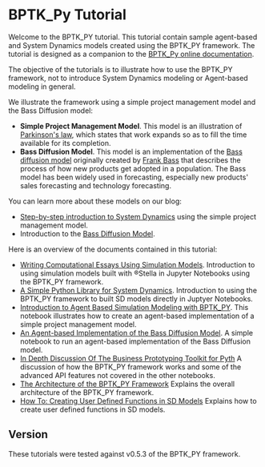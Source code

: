 # BPTK_Py Tutorial

Welcome to the BPTK_PY tutorial. This tutorial contain sample agent-based and System Dynamics models created using the BPTK_PY framework. The tutorial is designed as a companion to the [BPTK_Py online documentation](http://bptk.transentis-labs.com).

The objective of the tutorials is to illustrate how to use the BPTK_PY framework, not to introduce System Dynamics modeling or Agent-based modeling in general.

We illustrate the framework using a simple project management model and the Bass Diffusion model:

* __Simple Project Management Model__. This model is an illustration of [Parkinson's law](https://en.wikipedia.org/wiki/Parkinson%27s_law), which states that work expands so as to fill the time available for its completion.
* __Bass Diffusion Model__. This model is an implementation of the [Bass diffusion model](https://en.wikipedia.org/wiki/Bass_diffusion_model) originally created by [Frank Bass](https://en.wikipedia.org/wiki/Frank_Bass) that describes the process of how new products get adopted in a population. The Bass model has been widely used in forecasting, especially new products' sales forecasting and technology forecasting.

You can learn more about these models on our blog:

* [Step-by-step introduction to System Dynamics](https://www.transentis.com/step-by-step-tutorials/introduction-to-system-dynamics/) using the simple project management model.
* Introduction to the [Bass Diffusion Model](https://www.transentis.com/causal-loop-diagramming/).

Here is an overview of the documents contained in this tutorial:

* [Writing Computational Essays Using Simulation Models](bptk_py_introduction.ipynb). Introduction to using simulation models built with ®Stella in Jupyter Notebooks using the BPTK_PY framework.
* [A Simple Python Library for System Dynamics](bptk_py_sd_dsl_intro.ipynb). Introduction to using the BPTK_PY framework to built SD models directly in Juptyer Notebooks.
* [Introduction to Agent Based Simulation Modeling with BPTK_PY](bptk_py_abm_intro.ipynb). This notebook illustrates how to create an agent-based implementation of a simple project management model.
* [An Agent-based Implementation of the Bass Diffusion Model](bptk_py_bass_diffusion.ipynb). A simple notebook to run an agent-based implementation of the Bass Diffusion model.
* [In Depth Discussion Of The Business Prototyping Toolkit for Pyth](bptk_py_in_depth.ipynb) A discussion of how the BPTK_PY framework works and some of the advanced API features not covered in the other notebooks.
* [The Architecture of the BPTK_PY Framework](bptk_py_architecture.ipynb) Explains the overall architecture of the BPTK_PY framework.
* [How To: Creating User Defined Functions in SD Models](how_to_sd_user_defined_functions.ipynb) Explains how to create user defined functions in SD models.

## Version

These tutorials were tested against v0.5.3 of the BPTK_PY framework.

